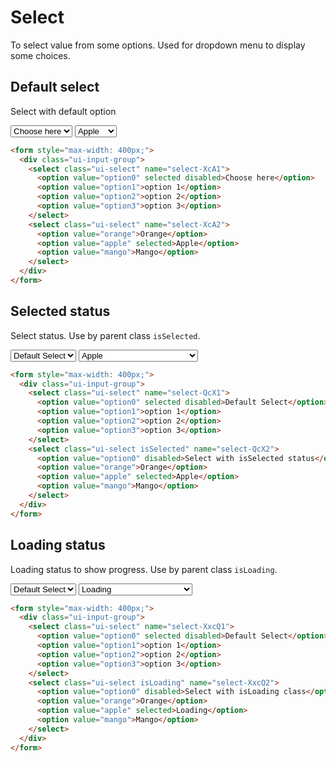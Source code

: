# Select

To select value from some options. Used for dropdown menu to display some choices.

## Default select

Select with default option

<section class="ui-section">
  <form style="max-width: 400px;">
    <div class="ui-input-group">
      <select class="ui-select" name="select-XcA1">
        <option value="option0" selected disabled>Choose here</option>
        <option value="option1">option 1</option>
        <option value="option2">option 2</option>
        <option value="option3">option 3</option>
      </select>
      <select class="ui-select" name="select-XcA2">
        <option value="orange">Orange</option>
        <option value="apple" selected>Apple</option>
        <option value="mango">Mango</option>
      </select>
    </div>
  </form>
</section>

```html
<form style="max-width: 400px;">
  <div class="ui-input-group">
    <select class="ui-select" name="select-XcA1">
      <option value="option0" selected disabled>Choose here</option>
      <option value="option1">option 1</option>
      <option value="option2">option 2</option>
      <option value="option3">option 3</option>
    </select>
    <select class="ui-select" name="select-XcA2">
      <option value="orange">Orange</option>
      <option value="apple" selected>Apple</option>
      <option value="mango">Mango</option>
    </select>
  </div>
</form>
```

## Selected status

Select status. Use by parent class `isSelected`.

<section class="ui-section">
  <form style="max-width: 400px;">
    <div class="ui-input-group">
      <select class="ui-select" name="select-QcX1">
        <option value="option0" selected disabled>Default Select</option>
        <option value="option1">option 1</option>
        <option value="option2">option 2</option>
        <option value="option3">option 3</option>
      </select>
      <select class="ui-select isSelected" name="select-QcX2">
        <option value="option0" disabled>Select with isSelected status</option>
        <option value="orange">Orange</option>
        <option value="apple" selected>Apple</option>
        <option value="mango">Mango</option>
      </select>
    </div>
  </form>
</section>

```html
<form style="max-width: 400px;">
  <div class="ui-input-group">
    <select class="ui-select" name="select-QcX1">
      <option value="option0" selected disabled>Default Select</option>
      <option value="option1">option 1</option>
      <option value="option2">option 2</option>
      <option value="option3">option 3</option>
    </select>
    <select class="ui-select isSelected" name="select-QcX2">
      <option value="option0" disabled>Select with isSelected status</option>
      <option value="orange">Orange</option>
      <option value="apple" selected>Apple</option>
      <option value="mango">Mango</option>
    </select>
  </div>
</form>
```

## Loading status

Loading status to show progress. Use by parent class `isLoading`.

<section class="ui-section">
  <form style="max-width: 400px;">
    <div class="ui-input-group">
      <select class="ui-select" name="select-XxcQ1">
        <option value="option0" selected disabled>Default Select</option>
        <option value="option1">option 1</option>
        <option value="option2">option 2</option>
        <option value="option3">option 3</option>
      </select>
      <select class="ui-select isLoading" name="select-XxcQ2">
        <option value="option0" disabled>Select with isLoading class</option>
        <option value="orange">Orange</option>
        <option value="apple" selected>Loading</option>
        <option value="mango">Mango</option>
      </select>
    </div>
  </form>
</section>

```html
<form style="max-width: 400px;">
  <div class="ui-input-group">
    <select class="ui-select" name="select-XxcQ1">
      <option value="option0" selected disabled>Default Select</option>
      <option value="option1">option 1</option>
      <option value="option2">option 2</option>
      <option value="option3">option 3</option>
    </select>
    <select class="ui-select isLoading" name="select-XxcQ2">
      <option value="option0" disabled>Select with isLoading class</option>
      <option value="orange">Orange</option>
      <option value="apple" selected>Loading</option>
      <option value="mango">Mango</option>
    </select>
  </div>
</form>
```
